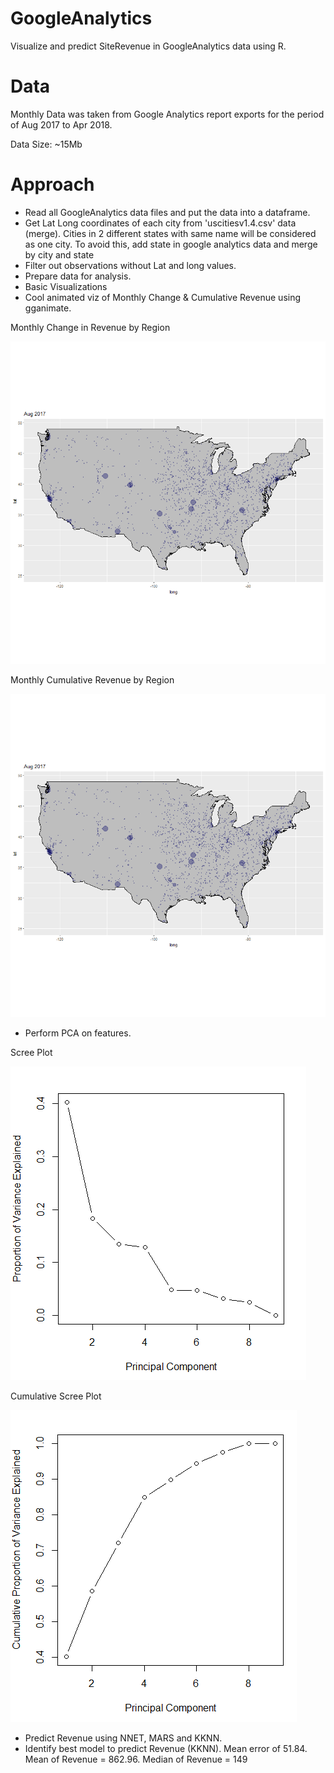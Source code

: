 # GoogleAnalytics
Visualize and predict SiteRevenue in GoogleAnalytics data using R. 

# Data
Monthly Data was taken from Google Analytics report exports for the period of Aug 2017 to Apr 2018. 

Data Size: ~15Mb

# Approach

- Read all GoogleAnalytics data files and put the data into a dataframe. 
- Get Lat Long coordinates of each city from 'uscitiesv1.4.csv' data (merge). Cities in 2 different states with same name will be considered as one city. To avoid this, add state in google analytics data and merge by city and state
- Filter out observations without Lat and long values.
- Prepare data for analysis.
- Basic Visualizations
- Cool animated viz of Monthly Change & Cumulative Revenue using gganimate.

Monthly Change in Revenue by Region

![Monthly Change in Revenue by Region](https://github.com/RaghavRajaram/GoogleAnalytics/blob/master/MonthlyChange.gif)

Monthly Cumulative Revenue by Region

![Monthly Cumulative Revenue by Region](https://github.com/RaghavRajaram/GoogleAnalytics/blob/master/MonthlyCumulativeChange.gif)

- Perform PCA on features.

Scree Plot

![Scree](https://github.com/RaghavRajaram/GoogleAnalytics/blob/master/Scree.PNG)

Cumulative Scree Plot

![Scree](https://github.com/RaghavRajaram/GoogleAnalytics/blob/master/CumulativeScree.PNG)

- Predict Revenue using NNET, MARS and KKNN.
- Identify best model to predict Revenue (KKNN). Mean error of 51.84. Mean of Revenue = 862.96. Median of Revenue = 149